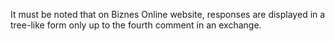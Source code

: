 It must be noted that on Biznes Online website, responses are displayed in a tree-like form only up to the fourth comment in an exchange. 
